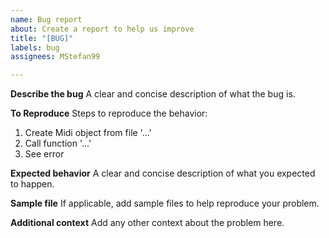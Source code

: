 ```yaml
---
name: Bug report
about: Create a report to help us improve
title: "[BUG]"
labels: bug
assignees: MStefan99

---
```


**Describe the bug**
A clear and concise description of what the bug is.

**To Reproduce**
Steps to reproduce the behavior:
1. Create Midi object from file '...'
1. Call function '...'
1. See error

**Expected behavior**
A clear and concise description of what you expected to happen.

**Sample file**
If applicable, add sample files to help reproduce your problem.

**Additional context**
Add any other context about the problem here.
